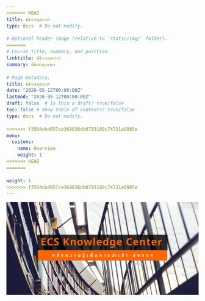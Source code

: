 ```yaml
---
<<<<<<< HEAD
title: พิธีการศุลกากร
type: docs  # Do not modify.

# Optional header image (relative to `static/img/` folder).
=======
# Course title, summary, and position.
linktitle: พิธีการศุลกากร
summary: พิธีการศุลกากร

# Page metadata.
title: พิธีการศุลกากร
date: "2020-05-12T00:00:00Z"
lastmod: "2020-05-12T00:00:00Z"
draft: false  # Is this a draft? true/false
toc: false # Show table of contents? true/false
type: docs  # Do not modify.

>>>>>>> f3564cb4857ce369836db0793180c74731a0885e
menu:
  customs:
    name: Overview   
    weight: 1
<<<<<<< HEAD
=======

weight: 1
>>>>>>> f3564cb4857ce369836db0793180c74731a0885e
---
```


![](https://github.com/ecs-support/knowledge-center/raw/master/img/knowledge-center.png)




